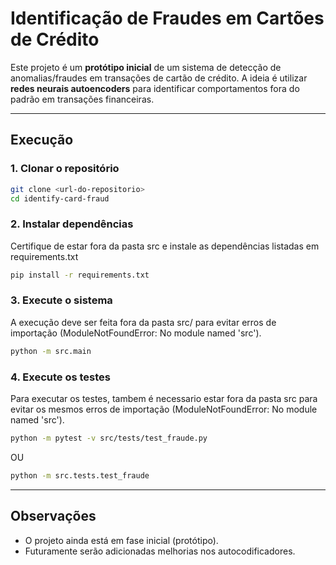 # Identificação de Fraudes em Cartões de Crédito

Este projeto é um **protótipo inicial** de um sistema de detecção de anomalias/fraudes em transações de cartão de crédito. A ideia é utilizar **redes neurais autoencoders** para identificar comportamentos fora do padrão em transações financeiras.

---
## Execução

### 1. Clonar o repositório
```bash
git clone <url-do-repositorio>
cd identify-card-fraud
```

### 2. Instalar dependências
Certifique de estar fora da pasta src e instale as dependências listadas em requirements.txt

```bash
pip install -r requirements.txt
```

### 3. Execute o sistema
A execução deve ser feita fora da pasta src/ para evitar erros de importação (ModuleNotFoundError: No module named 'src').

```bash
python -m src.main
```

### 4. Execute os testes
Para executar os testes, tambem é necessario estar fora da pasta src para evitar os mesmos erros de importação (ModuleNotFoundError: No module named 'src').

```bash
python -m pytest -v src/tests/test_fraude.py
```
OU
```bash
python -m src.tests.test_fraude
```

---
## Observações
- O projeto ainda está em fase inicial (protótipo).
- Futuramente serão adicionadas melhorias nos autocodificadores.